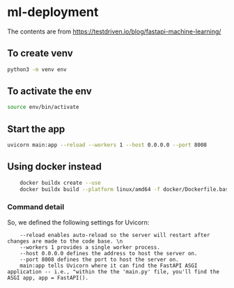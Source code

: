 # ml-deployment

The contents are from https://testdriven.io/blog/fastapi-machine-learning/

## To create venv
```bash
python3 -m venv env
```
## To activate the env
```bash 
source env/bin/activate
```

## Start the app
```bash
uvicorn main:app --reload --workers 1 --host 0.0.0.0 --port 8008
```

## Using docker instead
```bash
    docker buildx create --use
    docker buildx build --platform linux/amd64 -f docker/Dockerfile.base -t $(BASE_IMAGE) --push .
```

### Command detail
So, we defined the following settings for Uvicorn:
```
    --reload enables auto-reload so the server will restart after changes are made to the code base. \n
    --workers 1 provides a single worker process.
    --host 0.0.0.0 defines the address to host the server on.
    --port 8008 defines the port to host the server on.
    main:app tells Uvicorn where it can find the FastAPI ASGI application -- i.e., "within the the 'main.py' file, you'll find the ASGI app, app = FastAPI().
```